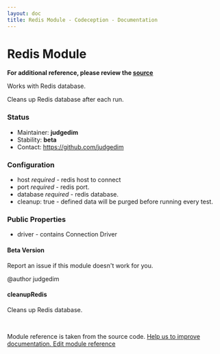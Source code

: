 ```yaml
---
layout: doc
title: Redis Module - Codeception - Documentation
---
```


# Redis Module

**For additional reference, please review the [source](https://github.com/Codeception/Codeception/tree/2.0/src/Codeception/Module/Redis.php)**


Works with Redis database.

Cleans up Redis database after each run.

### Status

* Maintainer: **judgedim**
* Stability: **beta**
* Contact: https://github.com/judgedim

### Configuration

* host *required* - redis host to connect
* port *required* - redis port.
* database *required* - redis database.
* cleanup: true - defined data will be purged before running every test.

### Public Properties
* driver - contains Connection Driver

#### Beta Version

Report an issue if this module doesn't work for you.

@author judgedim













































#### cleanupRedis
 
Cleans up Redis database.









<p>&nbsp;</p><div class="alert alert-warning">Module reference is taken from the source code. <a href="https://github.com/Codeception/Codeception/tree/2.0/src/Codeception/Module/Redis.php">Help us to improve documentation. Edit module reference</a></div>

